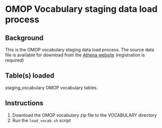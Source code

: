 OMOP Vocabulary staging data load process
=========================================

Background
----------
This is the OMOP vocabulary staging data load process.
The source data file is available for download from the [Athena website](https://athena.ohdsi.org/vocabulary/list) (registration is required)

Table(s) loaded
---------------
staging_vocabulary OMOP vocabulary tables.

Instructions
------------
1. Download the OMOP vocabulary zip file to the VOCABULARY directory
2. Run the `load_vocab.sh` script
